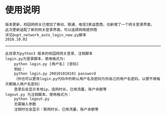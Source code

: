 # 使用说明

    版本更新，校园网网关已增加了移动、联通、电信3家运营商，也新增了一个网关登录界面，
    此次更新适配了新的网关登录界面，可以选择网络提供商
    详见bupt_network_auto_login_new.py脚本
    2018.10.02
-------------------
    此目录为python3 版本的校园网网关登录、注销脚本
    login.py为登录脚本，使用格式为:
        python login.py [用户名] [密码]
        例如：
        python login.py 200101010101 password
        （你也可以更改login.py代码中的默认用户名及密码为你自己的用户名密码，以便不用每次都输入用户名密码）
        登录后会显示本地ip，连网时长，已用流量，账户余额等
    logout.py 为注销脚本，使用格式为：
        python logout.py
        无需输入参数
        注销时也会显示：联网时长，已用流量，账户余额等
        
        
        

